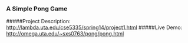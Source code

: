 ### A Simple Pong Game

#####Project Description: http://lambda.uta.edu/cse5335/spring14/project1.html
#####Live Demo: http://omega.uta.edu/~sxs0763/pong/pong.html




